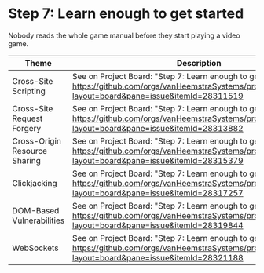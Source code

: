 # Step 7: Learn enough to get started

Nobody reads the whole game manual before they start playing a video game.

| Theme | Description |
| --- | --- |
| Cross-Site Scripting | See on Project Board: "Step 7: Learn enough to get started" at https://github.com/orgs/vanHeemstraSystems/projects/28/views/1?layout=board&pane=issue&itemId=28311519 |
| Cross-Site Request Forgery | See on Project Board: "Step 7: Learn enough to get started" at https://github.com/orgs/vanHeemstraSystems/projects/29/views/1?layout=board&pane=issue&itemId=28313882 |
| Cross-Origin Resource Sharing | See on Project Board: "Step 7: Learn enough to get started" at https://github.com/orgs/vanHeemstraSystems/projects/30/views/1?layout=board&pane=issue&itemId=28315379 |
| Clickjacking | See on Project Board: "Step 7: Learn enough to get started" at https://github.com/orgs/vanHeemstraSystems/projects/31/views/1?layout=board&pane=issue&itemId=28317257 |
| DOM-Based Vulnerabilities | See on Project Board: "Step 7: Learn enough to get started" at https://github.com/orgs/vanHeemstraSystems/projects/32/views/1?layout=board&pane=issue&itemId=28319844
| WebSockets | See on Project Board: "Step 7: Learn enough to get started" at https://github.com/orgs/vanHeemstraSystems/projects/33/views/1?layout=board&pane=issue&itemId=28321188 |
